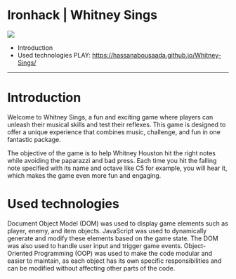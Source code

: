 # Ironhack | Whitney Sings

![](https://i.imgur.com/1QgrNNw.png)

- Introduction
- Used technologies
  PLAY: https://hassanabousaada.github.io/Whitney-Sings/

---

# Introduction

Welcome to Whitney Sings, a fun and exciting game where players can unleash their musical skills and test their reflexes. This game is designed to offer a unique experience that combines music, challenge, and fun in one fantastic package.

The objective of the game is to help Whitney Houston hit the right notes while avoiding the paparazzi and bad press. Each time you hit the falling note specified with its name and octave like C5 for example, you will hear it, which makes the game even more fun and engaging.

# Used technologies

Document Object Model (DOM) was used to display game elements such as player, enemy, and item objects. JavaScript was used to dynamically generate and modify these elements based on the game state. The DOM was also used to handle user input and trigger game events.
Object-Oriented Programming (OOP) was used to make the code modular and easier to maintain, as each object has its own specific responsibilities and can be modified without affecting other parts of the code.
